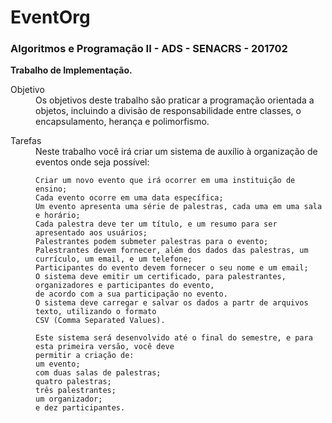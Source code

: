 # EventOrg 
### Algoritmos e Programação II - ADS - SENACRS - 201702

<b>Trabalho de Implementação.</b>

<dl>
  <dt>Objetivo</dt>
  <dd>Os objetivos deste trabalho são praticar a programação orientada a objetos, 
incluindo a divisão de responsabilidade entre classes, o encapsulamento, 
herança e polimorfismo.</dd>
<dl>
  <dt>Tarefas</dt>
  <dd>Neste trabalho você irá criar um sistema de auxílio à organização de eventos 
onde seja possível:

    Criar um novo evento que irá ocorrer em uma instituição de ensino;
    Cada evento ocorre em uma data específica;
    Um evento apresenta uma série de palestras, cada uma em uma sala e horário;
    Cada palestra deve ter um título, e um resumo para ser apresentado aos usuários;
    Palestrantes podem submeter palestras para o evento;
    Palestrantes devem fornecer, além dos dados das palestras, um currículo, um email, e um telefone;
    Participantes do evento devem fornecer o seu nome e um email;
    O sistema deve emitir um certificado, para palestrantes, organizadores e participantes do evento, 
    de acordo com a sua participação no evento.
    O sistema deve carregar e salvar os dados a partr de arquivos texto, utilizando o formato 
    CSV (Comma Separated Values).

    Este sistema será desenvolvido até o final do semestre, e para esta primeira versão, você deve 
    permitir a criação de:
	um evento;
	com duas salas de palestras;
	quatro palestras;
	três palestrantes;
	um organizador;
	e dez participantes.
</dd>
